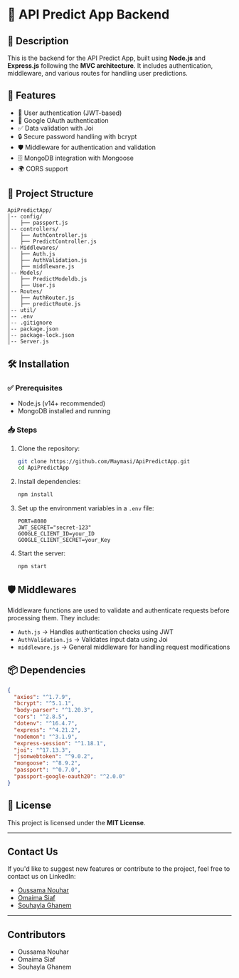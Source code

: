 # 🚀 API Predict App Backend

## 📌 Description
This is the backend for the API Predict App, built using **Node.js** and **Express.js** following the **MVC architecture**. It includes authentication, middleware, and various routes for handling user predictions.

## 🌟 Features
- 🔑 User authentication (JWT-based)
- 🔐 Google OAuth authentication
- ✅ Data validation with Joi
- 🔒 Secure password handling with bcrypt
- 🛡️ Middleware for authentication and validation
- 🗄️ MongoDB integration with Mongoose
- 🌍 CORS support

## 📂 Project Structure
```
ApiPredictApp/
│-- config/
│   ├── passport.js
│-- controllers/
│   ├── AuthController.js
│   ├── PredictController.js
│-- Middlewares/
│   ├── Auth.js
│   ├── AuthValidation.js
│   ├── middleware.js
│-- Models/
│   ├── PredictModeldb.js
│   ├── User.js
│-- Routes/
│   ├── AuthRouter.js
│   ├── predictRoute.js
│-- util/
│-- .env
│-- .gitignore
│-- package.json
│-- package-lock.json
│-- Server.js
```

## 🛠️ Installation

### ✅ Prerequisites
- Node.js (v14+ recommended)
- MongoDB installed and running

### 📥 Steps
1. Clone the repository:
   ```sh
   git clone https://github.com/Maymasi/ApiPredictApp.git
   cd ApiPredictApp
   ```
2. Install dependencies:
   ```sh
   npm install
   ```
3. Set up the environment variables in a `.env` file:
   ```env
   PORT=8080
   JWT_SECRET="secret-123"
   GOOGLE_CLIENT_ID=your_ID
   GOOGLE_CLIENT_SECRET=your_Key
   ```
4. Start the server:
   ```sh
   npm start
   ```

## 🛡️ Middlewares
Middleware functions are used to validate and authenticate requests before processing them. They include:
- `Auth.js` → Handles authentication checks using JWT
- `AuthValidation.js` → Validates input data using Joi
- `middleware.js` → General middleware for handling request modifications

## 📦 Dependencies
```json
{
  "axios": "^1.7.9",
  "bcrypt": "^5.1.1",
  "body-parser": "^1.20.3",
  "cors": "^2.8.5",
  "dotenv": "^16.4.7",
  "express": "^4.21.2",
  "nodemon": "^3.1.9",
  "express-session": "^1.18.1",
  "joi": "^17.13.3",
  "jsonwebtoken": "^9.0.2",
  "mongoose": "^8.9.2",
  "passport": "^0.7.0",
  "passport-google-oauth20": "^2.0.0"
}
```

## 📜 License
This project is licensed under the **MIT License**.

---

## Contact Us

If you'd like to suggest new features or contribute to the project, feel free to contact us on LinkedIn:

- [Oussama Nouhar](https://www.linkedin.com/in/oussama-nouhar-3156132aa)
- [Omaima Siaf](https://www.linkedin.com/in/omaima-siaf-b636132aa/)
- [Souhayla Ghanem](https://www.linkedin.com/in/souhayla-ghanem-28791b306/)

---

## Contributors

- Oussama Nouhar
- Omaima Siaf
- Souhayla Ghanem

